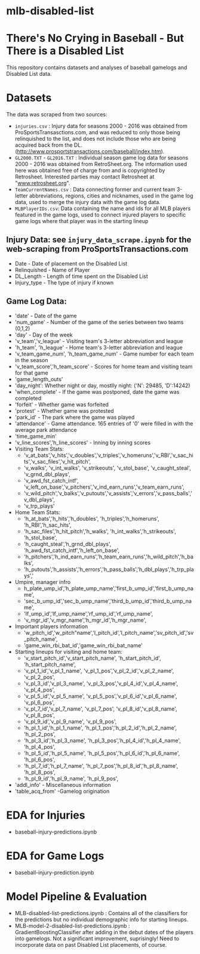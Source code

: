 # mlb-disabled-list

# There's No Crying in Baseball - But There is a Disabled List
This repository contains datasets and analyses of baseball gamelogs and Disabled List data.

# Datasets
The data was scraped from two sources:
- `injuries.csv` : Injury data for seasons 2000 - 2016 was obtained from ProSportsTransasctions.com, and was reduced to only those being relinquished to the list, and does not include those who are being acquired back from the DL. (http://www.prosportstransactions.com/baseball/index.htm).
- `GL2000.TXT` - `GL2016.TXT` : Individual season game log data for seasons 2000 - 2016 was obtained from RetroSheet.org. The information used here was obtained free of charge from and is copyrighted by Retrosheet.  Interested parties may contact Retrosheet at "www.retrosheet.org".
- `TeamCurrentNames.csv` : Data connecting former and current team 3-letter abbreviations, regions, cities and nicknames, used in the game log data, used to merge the injury data with the game log data.
- `MLBPlayerIDs.csv`: Data containing the name and ids for all MLB players featured in the game logs, used to connect injured players to specific game logs where that player was in the starting lineup

## Injury Data: see `injury_data_scrape.ipynb` for the web-scraping from ProSportsTransactions.com
- Date - Date of placement on the Disabled List
- Relinquished - Name of Player
- DL_Length - Length of time spent on the Disabled List
- Injury_type - The type of injury if known

## Game Log Data:
 * 'date' - Date of the game 
 * 'num_game' - Number of the game of the series between two teams (0,1,2)
 * 'day' - Day of the week
 * 'v_team','v_league' - Visiting team's 3-letter abbreviation and league
 * 'h_team', 'h_league' - Home team's 3-letter abbreviation and league
 * 'v_team_game_num', 'h_team_game_num' - Game number for each team in the season
 * 'v_team_score','h_team_score' - Scores for home team and visiting team for that game
 * 'game_length_outs' 
 * 'day_night': Whether night or day, mostlly night: ('N': 29485, 'D':14242)
 * 'when_complete' - If the game was postponed, date the game was completed
 * 'forfeit' - Whether game was forfeited
 * 'protest' - Whether game was protested
 * 'park_id' - The park where the game was played
 * 'attendance' - Game attendance. 165 entries of '0' were filled in with the average park attendance
 * 'time_game_min' 
 * 'v_line_scores','h_line_scores' - Inning by inning scores
 * Visiting Team Stats:
   * 'v_at_bats','v_hits','v_doubles','v_triples','v_homeruns','v_RBI','v_sac_hits','v_sac_files','v_hit_pitch',
   * 'v_walks', 'v_int_walks', 'v_strikeouts', 'v_stol_base', 'v_caught_steal', 'v_grnd_dbl_plays', 
   * 'v_awd_fst_catch_intf', 'v_left_on_base','v_pitchers','v_ind_earn_runs','v_team_earn_runs',
   * 'v_wild_pitch','v_balks','v_putouts','v_assists','v_errors','v_pass_balls','v_dbl_plays', 
   * 'v_trp_plays'
 * Home Team Stats:
   * 'h_at_bats','h_hits','h_doubles', 'h_triples','h_homeruns', 'h_RBI','h_sac_hits',
   * 'h_sac_files','h_hit_pitch','h_walks', 'h_int_walks','h_strikeouts', 'h_stol_base',
   * 'h_caught_steal','h_grnd_dbl_plays', 'h_awd_fst_catch_intf','h_left_on_base',
   * 'h_pitchers','h_ind_earn_runs','h_team_earn_runs','h_wild_pitch','h_balks',
   * 'h_putouts','h_assists','h_errors','h_pass_balls','h_dbl_plays','h_trp_plays','
* Umpire, manager infro
   * h_plate_ump_id','h_plate_ump_name','first_b_ump_id','first_b_ump_name',
   * 'sec_b_ump_id','sec_b_ump_name','third_b_ump_id','third_b_ump_name', 
   * 'lf_ump_id','lf_ump_name','rf_ump_id','rf_ump_name',
   * 'v_mgr_id','v_mgr_name','h_mgr_id','h_mgr_name',
* Important players information
   * 'w_pitch_id','w_pitch"name','l_pitch_id','l_pitch_name','sv_pitch_id','sv_pitch_name',
   * 'game_win_rbi_bat_id','game_win_rbi_bat_name'
* Starting lineups for visiting and home team:
    * 'v_start_pitch_id','v_start_pitch_name', 'h_start_pitch_id', 'h_start_pitch_name', 
    * 'v_pl_1_id','v_pl_1_name', 'v_pl_1_pos','v_pl_2_id','v_pl_2_name', 'v_pl_2_pos',
    * 'v_pl_3_id','v_pl_3_name', 'v_pl_3_pos','v_pl_4_id','v_pl_4_name', 'v_pl_4_pos',
    * 'v_pl_5_id','v_pl_5_name', 'v_pl_5_pos','v_pl_6_id','v_pl_6_name', 'v_pl_6_pos',
    * 'v_pl_7_id','v_pl_7_name', 'v_pl_7_pos', 'v_pl_8_id','v_pl_8_name', 'v_pl_8_pos',
    * 'v_pl_9_id','v_pl_9_name', 'v_pl_9_pos',
    * 'h_pl_1_id','h_pl_1_name', 'h_pl_1_pos','h_pl_2_id','h_pl_2_name', 'h_pl_2_pos',
    * 'h_pl_3_id','h_pl_3_name', 'h_pl_3_pos','h_pl_4_id','h_pl_4_name', 'h_pl_4_pos',
    * 'h_pl_5_id','h_pl_5_name', 'h_pl_5_pos','h_pl_6_id','h_pl_6_name', 'h_pl_6_pos',
    * 'h_pl_7_id','h_pl_7_name', 'h_pl_7_pos','h_pl_8_id','h_pl_8_name', 'h_pl_8_pos',
    * 'h_pl_9_id','h_pl_9_name', 'h_pl_9_pos',
* 'addl_info' - Miscellaneous information
* 'table_acq_from' -Gamelog origination

# EDA for Injuries
* baseball-injury-predictions.ipynb

# EDA for Game Logs
* baseball-injury-prediction.ipynb

# Model Pipeline & Evaluation
* MLB-disabled-list-predictions.ipynb : Contains all of the classifiers for the predictions but no individual demographic info for starting lineups.
* MLB-model-2-disabled-list-predictions.ipynb : GradientBoostingClassifier after adding in the debut dates of the players into gamelogs. Not a significant improvement, suprisingly! Need to incorporate data on past Disabled List placements, of course.
